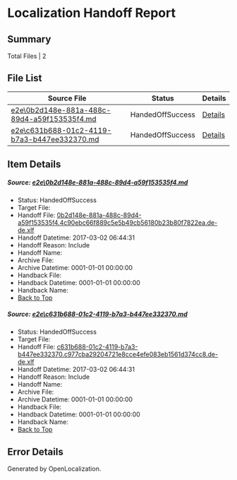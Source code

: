 # <a name='report-top'></a> Localization Handoff Report

## Summary
 Total Files | 2

## File List
 Source File | Status | Details 
 ----------- | ------ | ------- 
 [e2e\0b2d148e-881a-488c-89d4-a59f153535f4.md](https://github.com/OpenLocalizationTestOrg/ol-test4/blob/01f88d6888b44ee5dd17c26c6ad1c35352b97dc0/e2e/0b2d148e-881a-488c-89d4-a59f153535f4.md) | HandedOffSuccess | [Details](#dff979638b59e166292b6d882856c67e71e51c351)
 [e2e\c631b688-01c2-4119-b7a3-b447ee332370.md](https://github.com/OpenLocalizationTestOrg/ol-test4/blob/01f88d6888b44ee5dd17c26c6ad1c35352b97dc0/e2e/c631b688-01c2-4119-b7a3-b447ee332370.md) | HandedOffSuccess | [Details](#3b349108acaebc1ee3f4c4e8e4c25a8263619d762)

## Item Details
##### <a name='dff979638b59e166292b6d882856c67e71e51c351'></a> Source: [e2e\0b2d148e-881a-488c-89d4-a59f153535f4.md](https://github.com/OpenLocalizationTestOrg/ol-test4/blob/01f88d6888b44ee5dd17c26c6ad1c35352b97dc0/e2e/0b2d148e-881a-488c-89d4-a59f153535f4.md)
* Status: HandedOffSuccess
* Target File: 
* Handoff File: [0b2d148e-881a-488c-89d4-a59f153535f4.4c90ebc66f889c5e5b49cb56180b23b80f7822ea.de-de.xlf](https://github.com/OpenLocalizationTestOrg/ol-test4-handoff/blob/6505ea5305062074e0991b5312993106530e0398/ol-handoff/OpenLocalizationTestOrg/ol-test4-dede/xinjiang/ht/0b2d148e-881a-488c-89d4-a59f153535f4.4c90ebc66f889c5e5b49cb56180b23b80f7822ea.de-de.xlf)
* Handoff Datetime: 2017-03-02 06:44:31
* Handoff Reason: Include
* Handoff Name: 
* Archive File: 
* Archive Datetime: 0001-01-01 00:00:00
* Handback File: 
* Handback Datetime: 0001-01-01 00:00:00
* Handback Name: 
* [Back to Top](#report-top)

##### <a name='3b349108acaebc1ee3f4c4e8e4c25a8263619d762'></a> Source: [e2e\c631b688-01c2-4119-b7a3-b447ee332370.md](https://github.com/OpenLocalizationTestOrg/ol-test4/blob/01f88d6888b44ee5dd17c26c6ad1c35352b97dc0/e2e/c631b688-01c2-4119-b7a3-b447ee332370.md)
* Status: HandedOffSuccess
* Target File: 
* Handoff File: [c631b688-01c2-4119-b7a3-b447ee332370.c977cba29204721e8cce4efe083eb1561d374cc8.de-de.xlf](https://github.com/OpenLocalizationTestOrg/ol-test4-handoff/blob/6505ea5305062074e0991b5312993106530e0398/ol-handoff/OpenLocalizationTestOrg/ol-test4-dede/xinjiang/ht/c631b688-01c2-4119-b7a3-b447ee332370.c977cba29204721e8cce4efe083eb1561d374cc8.de-de.xlf)
* Handoff Datetime: 2017-03-02 06:44:31
* Handoff Reason: Include
* Handoff Name: 
* Archive File: 
* Archive Datetime: 0001-01-01 00:00:00
* Handback File: 
* Handback Datetime: 0001-01-01 00:00:00
* Handback Name: 
* [Back to Top](#report-top)


## Error Details

Generated by OpenLocalization.

